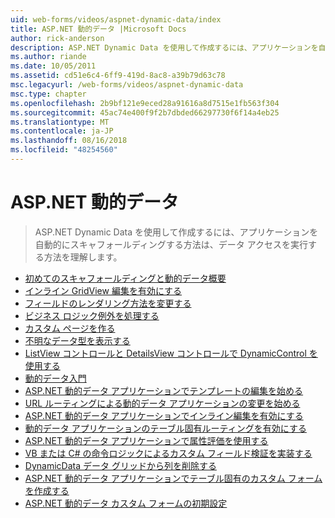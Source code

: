 ```yaml
---
uid: web-forms/videos/aspnet-dynamic-data/index
title: ASP.NET 動的データ |Microsoft Docs
author: rick-anderson
description: ASP.NET Dynamic Data を使用して作成するには、アプリケーションを自動的にスキャフォールディングする方法は、データ アクセスを実行する方法を理解します。
ms.author: riande
ms.date: 10/05/2011
ms.assetid: cd51e6c4-6ff9-419d-8ac8-a39b79d63c78
msc.legacyurl: /web-forms/videos/aspnet-dynamic-data
msc.type: chapter
ms.openlocfilehash: 2b9bf121e9eced28a91616a8d7515e1fb563f304
ms.sourcegitcommit: 45ac74e400f9f2b7dbded66297730f6f14a4eb25
ms.translationtype: MT
ms.contentlocale: ja-JP
ms.lasthandoff: 08/16/2018
ms.locfileid: "48254560"
---
```

<a name="aspnet-dynamic-data"></a>ASP.NET 動的データ
====================
> ASP.NET Dynamic Data を使用して作成するには、アプリケーションを自動的にスキャフォールディングする方法は、データ アクセスを実行する方法を理解します。


- [初めてのスキャフォールディングと動的データ概要](your-first-scaffold-and-what-is-dynamic-data.md)
- [インライン GridView 編集を有効にする](how-do-i-enable-inline-gridview-editing.md)
- [フィールドのレンダリング方法を変更する](how-do-i-change-how-my-fields-render.md)
- [ビジネス ロジック例外を処理する](how-do-i-handle-business-logic-exceptions.md)
- [カスタム ページを作る](how-do-i-make-custom-pages.md)
- [不明なデータ型を表示する](how-do-i-display-unknown-datatypes.md)
- [ListView コントロールと DetailsView コントロールで DynamicControl を使用する](how-do-i-use-a-dynamiccontrol-in-listview-and-detailsview-controls.md)
- [動的データ入門](getting-started-with-dynamic-data.md)
- [ASP.NET 動的データ アプリケーションでテンプレートの編集を始める](begin-editing-the-templates-in-aspnet-dynamic-data-applications.md)
- [URL ルーティングによる動的データ アプリケーションの変更を始める](begin-modifying-dynamic-data-applications-with-url-routing.md)
- [ASP.NET 動的データ アプリケーションでインライン編集を有効にする](enable-in-line-editing-in-aspnet-dynamic-data-applications.md)
- [動的データ アプリケーションのテーブル固有ルーティングを有効にする](how-to-enable-table-specific-routing-in-dynamic-data-applications.md)
- [ASP.NET 動的データ アプリケーションで属性評価を使用する](how-to-use-attribute-validation-in-aspnet-dynamic-data-applications.md)
- [VB または C# の命令ロジックによるカスタム フィールド検証を実装する](how-to-implement-custom-field-validation-with-imperative-logic-in-vb-or-c.md)
- [DynamicData データ グリッドから列を削除する](how-to-remove-columns-from-your-dynamicdata-data-grids.md)
- [ASP.NET 動的データ アプリケーションでテーブル固有のカスタム フォームを作成する](how-to-create-table-specific-custom-forms-in-an-aspnet-dynamic-data-application.md)
- [ASP.NET 動的データ カスタム フォームの初期設定](aspnet-dynamic-data-custom-form-formatting.md)
